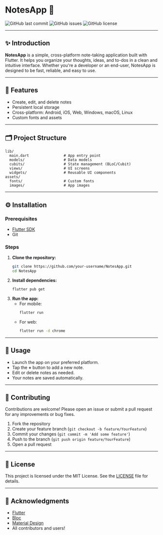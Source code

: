 # NotesApp 📒  

![GitHub last commit](https://img.shields.io/github/last-commit/your-username/NotesApp?style=flat-square)
![GitHub issues](https://img.shields.io/github/issues/your-username/NotesApp?style=flat-square)
![GitHub license](https://img.shields.io/github/license/your-username/NotesApp?style=flat-square)

---

## ✨ Introduction

**NotesApp** is a simple, cross-platform note-taking application built with Flutter. It helps you organize your thoughts, ideas, and to-dos in a clean and intuitive interface. Whether you're a developer or an end-user, NotesApp is designed to be fast, reliable, and easy to use.

---

## 🚀 Features

- Create, edit, and delete notes
- Persistent local storage
- Cross-platform: Android, iOS, Web, Windows, macOS, Linux
- Custom fonts and assets

---

## 🗂️ Project Structure

```
lib/
  main.dart                # App entry point
  models/                  # Data models
  cubits/                  # State management (BLoC/Cubit)
  views/                   # UI screens
  widgets/                 # Reusable UI components
assets/
  fonts/                   # Custom fonts
  images/                  # App images
```

---

## ⚙️ Installation

### Prerequisites
- [Flutter SDK](https://flutter.dev/docs/get-started/install)
- Git

### Steps
1. **Clone the repository:**
   ```sh
   git clone https://github.com/your-username/NotesApp.git
   cd NotesApp
   ```
2. **Install dependencies:**
   ```sh
   flutter pub get
   ```
3. **Run the app:**
   - For mobile:
     ```sh
     flutter run
     ```
   - For web:
     ```sh
     flutter run -d chrome
     ```

---

## 📝 Usage

- Launch the app on your preferred platform.
- Tap the **+** button to add a new note.
- Edit or delete notes as needed.
- Your notes are saved automatically.

---

## 🤝 Contributing

Contributions are welcome! Please open an issue or submit a pull request for any improvements or bug fixes.

1. Fork the repository
2. Create your feature branch (`git checkout -b feature/YourFeature`)
3. Commit your changes (`git commit -m 'Add some feature'`)
4. Push to the branch (`git push origin feature/YourFeature`)
5. Open a pull request

---

## 📄 License

This project is licensed under the MIT License. See the [LICENSE](LICENSE) file for details.

---

## 🙏 Acknowledgments

- [Flutter](https://flutter.dev/)
- [Bloc](https://bloclibrary.dev/)
- [Material Design](https://material.io/)
- All contributors and users!
